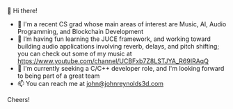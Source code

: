 👋  Hi there!
- 💞️  I'm a recent CS grad whose main areas of interest are Music, AI, Audio Programming, and Blockchain Development
- 🌱  I’m having fun learning the JUCE framework, and working toward building audio applications involving reverb, delays, and pitch shifting; you can check out some of my music at https://www.youtube.com/channel/UCBFxb7Z8LSTJYA_R69IRAqQ
- 👀  I'm currently seeking a C/C++ developer role, and I'm looking forward to being part of a great team
- 📫  You can reach me at john@johnreynolds3d.com

Cheers!
